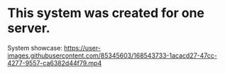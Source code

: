 # This system was created for one server. 

System showcase:
https://user-images.githubusercontent.com/85345603/168543733-1acacd27-47cc-4277-9557-ca6382d44f79.mp4
